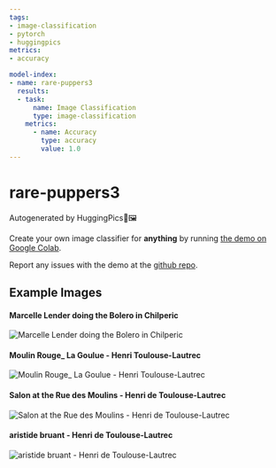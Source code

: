 ```yaml
---
tags:
- image-classification
- pytorch
- huggingpics
metrics:
- accuracy

model-index:
- name: rare-puppers3
  results:
  - task:
      name: Image Classification
      type: image-classification
    metrics:
      - name: Accuracy
        type: accuracy
        value: 1.0
---
```


# rare-puppers3


Autogenerated by HuggingPics🤗🖼️

Create your own image classifier for **anything** by running [the demo on Google Colab](https://colab.research.google.com/github/nateraw/huggingpics/blob/main/HuggingPics.ipynb).

Report any issues with the demo at the [github repo](https://github.com/nateraw/huggingpics).


## Example Images


#### Marcelle Lender doing the Bolero in Chilperic

![Marcelle Lender doing the Bolero in Chilperic](images/Marcelle_Lender_doing_the_Bolero_in_Chilperic.jpg)

#### Moulin Rouge_ La Goulue - Henri Toulouse-Lautrec

![Moulin Rouge_ La Goulue - Henri Toulouse-Lautrec](images/Moulin_Rouge__La_Goulue_-_Henri_Toulouse-Lautrec.jpg)

#### Salon at the Rue des Moulins - Henri de Toulouse-Lautrec

![Salon at the Rue des Moulins - Henri de Toulouse-Lautrec](images/Salon_at_the_Rue_des_Moulins_-_Henri_de_Toulouse-Lautrec.jpg)

#### aristide bruant - Henri de Toulouse-Lautrec

![aristide bruant - Henri de Toulouse-Lautrec](images/aristide_bruant_-_Henri_de_Toulouse-Lautrec.jpg)